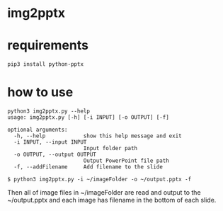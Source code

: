 # img2pptx


# requirements

```
pip3 install python-pptx
```

# how to use

```
python3 img2pptx.py --help
usage: img2pptx.py [-h] [-i INPUT] [-o OUTPUT] [-f]

optional arguments:
  -h, --help            show this help message and exit
  -i INPUT, --input INPUT
                        Input folder path
  -o OUTPUT, --output OUTPUT
                        Output PowerPoint file path
  -f, --addFilename     Add filename to the slide
```

```
$ python3 img2pptx.py -i ~/imageFolder -o ~/output.pptx -f
```

Then all of image files in ~/imageFolder are read and output to the ~/output.pptx and each image has filename in the bottom of each slide.